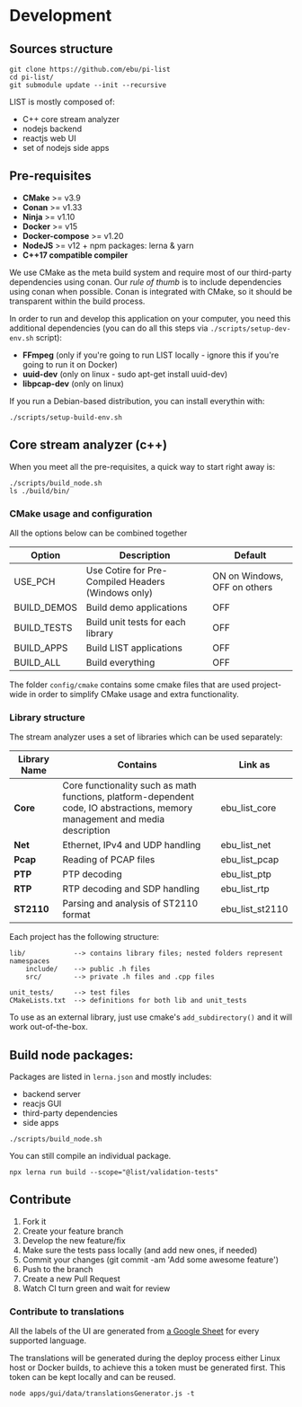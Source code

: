 # Development

## Sources structure

```
git clone https://github.com/ebu/pi-list
cd pi-list/
git submodule update --init --recursive
```

LIST is mostly composed of:

- C++ core stream analyzer
- nodejs backend
- reactjs web UI
- set of nodejs side apps

## Pre-requisites

- **CMake** >= v3.9
- **Conan** >= v1.33
- **Ninja** >= v1.10
- **Docker** >= v15
- **Docker-compose** >= v1.20
- **NodeJS** >= v12 + npm packages: lerna & yarn
- **C++17 compatible compiler**

We use CMake as the meta build system and require most of our third-party dependencies using conan.
Our *rule of thumb* is to include dependencies using conan when possible. Conan is integrated with CMake, so it should be transparent within the build process.

In order to run and develop this application on your computer, you need this additional dependencies (you can do all this steps via `./scripts/setup-dev-env.sh` script):
- **FFmpeg** (only if you're going to run LIST locally - ignore this if you're going to run it on Docker)
- **uuid-dev** (only on linux - sudo apt-get install uuid-dev)
- **libpcap-dev** (only on linux)

If you run a Debian-based distribution, you can install everythin with:

```
./scripts/setup-build-env.sh
```

## Core stream analyzer (c++)

When you meet all the pre-requisites, a quick way to start right away is:

```
./scripts/build_node.sh
ls ./build/bin/
```

### CMake usage and configuration

All the options below can be combined together

| Option | Description | Default |
| --- | --- | --- |
| USE_PCH | Use Cotire for Pre-Compiled Headers (Windows only) | ON on Windows, OFF on others |
| BUILD_DEMOS | Build demo applications | OFF |
| BUILD_TESTS | Build unit tests for each library | OFF |
| BUILD_APPS | Build LIST applications | OFF |
| BUILD_ALL | Build everything | OFF |

The folder `config/cmake` contains some cmake files that are used project-wide in order to simplify
CMake usage and extra functionality.

### Library structure

The stream analyzer uses a set of libraries which can be used separately:

| Library Name | Contains | Link as |
| --- | --- | --- |
| **Core** | Core functionality such as math functions, platform-dependent code, IO abstractions, memory management and media description | ebu_list_core |
| **Net** | Ethernet, IPv4 and UDP handling | ebu_list_net |
| **Pcap** | Reading of PCAP files | ebu_list_pcap |
| **PTP** | PTP decoding | ebu_list_ptp |
| **RTP** | RTP decoding and SDP handling | ebu_list_rtp |
| **ST2110** | Parsing and analysis of ST2110 format | ebu_list_st2110 |

Each project has the following structure:

```
lib/            --> contains library files; nested folders represent namespaces
    include/    --> public .h files
    src/        --> private .h files and .cpp files

unit_tests/     --> test files
CMakeLists.txt  --> definitions for both lib and unit_tests
```

To use as an external library, just use cmake's `add_subdirectory()` and it will work out-of-the-box.

## Build node packages:

Packages are listed in `lerna.json` and mostly includes:

- backend server
- reacjs GUI
- third-party dependencies
- side apps

```
./scripts/build_node.sh
```

You can still compile an individual package.

```
npx lerna run build --scope="@list/validation-tests"
```

## Contribute

1. Fork it
2. Create your feature branch
3. Develop the new feature/fix
4. Make sure the tests pass locally (and add new ones, if needed)
5. Commit your changes (git commit -am 'Add some awesome feature')
6. Push to the branch
7. Create a new Pull Request
8. Watch CI turn green and wait for review

### Contribute to translations

All the labels of the UI are generated from [a Google Sheet](https://docs.google.com/spreadsheets/d/1yqL3CKmUu_M1AWCtHEzG5hp-8B1X-5_qxcgDn4AbFYo/edit) for every supported language.

The translations will be generated during the deploy process either Linux host
or Docker builds, to achieve this a token must be generated first.
This token can be kept locally and can be reused.

```
node apps/gui/data/translationsGenerator.js -t
```
